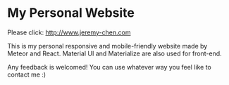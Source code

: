 # My Personal Website
Please click: http://www.jeremy-chen.com

This is my personal responsive and mobile-friendly website made by Meteor and React. Material UI and Materialize are also used for front-end. 

Any feedback is welcomed! You can use whatever way you feel like to contact me :)
